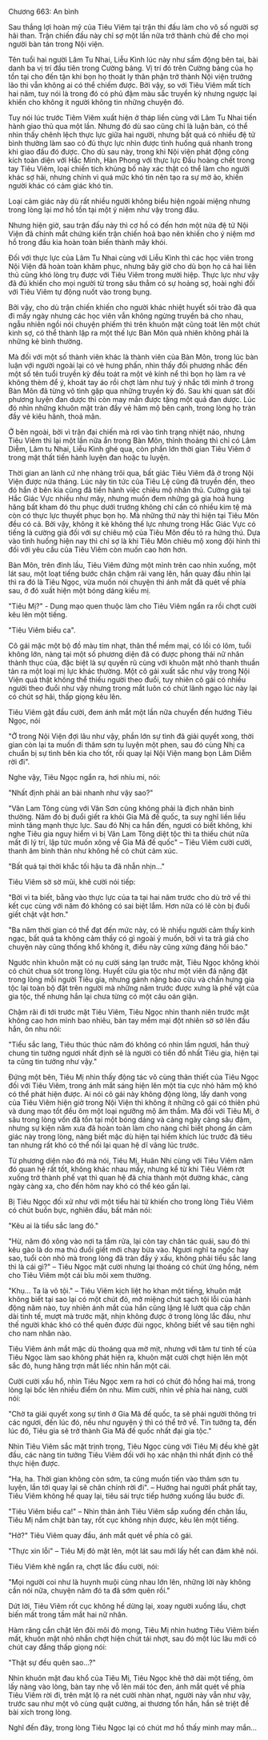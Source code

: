 




Chương 663: An bình


Sau thắng lợi hoàn mỹ của Tiêu Viêm tại trận thi đấu làm cho vô số người sợ hãi than. Trận chiến đấu này chỉ sợ một lần nữa trở thành chủ đề cho mọi người bàn tán trong Nội viện.

Tên tuổi hai người Lâm Tu Nhai, Liễu Kình lúc này như sấm động bên tai, bài danh ba vị trí đầu tiên trong Cường bảng. Vị trí đó trên Cường bảng của họ tồn tại cho đến tận khi bọn họ thoát ly thân phận trở thành Nội viện trưởng lão thì vẫn không ai có thể chiếm được. Bởi vậy, so với Tiêu Viêm mất tích hai năm, tuy nói là trong đó có phủ đậm màu sắc truyền kỳ nhưng ngược lại khiến cho không ít người không tin những chuyện đó.

Tuy nói lúc trước Tiêm Viêm xuất hiện ở tháp liền cùng với Lâm Tu Nhai tiến hành giao thủ qua một lần. Nhưng đó dù sao cũng chỉ là luận bàn, có thể nhìn thấy chênh lệch thực lực giữa hai người, nhưng bất quá có nhiều đệ tử bình thường làm sao có đủ thực lực nhìn được tình huống quá nhanh trong khi giao đấu đó được. Cho dù sau này, trong khi Nội viện phát động công kích toàn diện với Hắc Minh, Hàn Phong với thực lực Đấu hoàng chết trong tay Tiêu Viêm, loại chiến tích khủng bố này xác thật có thể làm cho người khác sợ hãi, nhưng chính vì quá mức khó tin nên tạo ra sự mờ ảo, khiến người khác có cảm giác khó tin.

Loại cảm giác này dù rất nhiều người không biểu hiện ngoài miệng nhưng trong lòng lại mơ hồ tồn tại một ý niệm như vậy trong đầu.

Nhưng hiện giờ, sau trận đấu này thì cơ hồ có đến hơn một nửa đệ tử Nội Viện đã chính mắt chứng kiến trận chiến hoả bạo nên khiến cho ý niệm mơ hồ trong đầu kia hoàn toàn biến thành mây khói.

Đối với thực lực của Lâm Tu Nhai cùng với Liễu Kình thì các học viên trong Nội Viện đã hoàn toàn khâm phục, nhưng bây giờ cho dù bọn họ cả hai liên thủ cũng khó lòng trụ được với Tiêu Viêm trong mười hiệp. Thực lực như vậy đã đủ khiến cho mọi người từ trong sâu thẳm có sự hoảng sợ, hoài nghi đối với Tiêu Viêm tự động nuốt vào trong bụng.

Bởi vậy, cho dù trận chiến khiến cho người khác nhiệt huyết sôi trào đã qua đi mấy ngày nhưng các học viên vẫn không ngừng truyền bá cho nhau, ngẫu nhiên ngồi nói chuyện phiếm thì trên khuôn mặt cũng toát lên một chút kinh sợ, có thể thành lập ra một thế lực Bàn Môn quả nhiên không phải là những kẻ bình thường.

Mà đối với một số thành viên khác là thành viên của Bàn Môn, trong lúc bàn luận với người ngoài lại có vẻ hưng phấn, nhìn thấy đối phương nhắc đến một số tên tuổi truyền kỳ đều toát ra một vẻ kính nể thì bọn họ làm ra vẻ không thèm để ý, khoát tay áo rồi chợt làm như tuỳ ý nhắc tới mình ở trong Bàn Môn đã từng vô tình gặp qua những truyền kỳ đó. Sau khi quan sát đối phương luyện đan dược thì còn may mắn được tặng một quả đan dược. Lúc đó nhìn những khuôn mặt tràn đầy vẻ hâm mộ bên cạnh, trong lòng họ tràn đầy vẻ kiêu hãnh, thoả mãn.

Ở bên ngoài, bởi vì trận đại chiến mà rơi vào tình trạng nhiệt náo, nhưng Tiêu Viêm thì lại một lần nữa ẩn trong Bàn Môn, thỉnh thoảng thì chỉ có Lâm Diễm, Lâm tu Nhai, Liễu Kình ghé qua, còn phần lớn thời gian Tiêu Viêm ở trong mật thất tiến hành luyện đan hoặc tu luyện.

Thời gian an lành cứ nhẹ nhàng trôi qua, bất giác Tiêu Viêm đã ở trong Nội Viện được nửa tháng. Lúc này tin tức của Tiêu Lệ cũng đã truyền đến, theo đó hắn ở bên kia cũng đã tiến hành việc chiêu mộ nhân thủ. Cường giả tại Hắc Giác Vực nhiều như mây, nhưng muốn đem những gã gia hoả hung hăng bất kham đó thu phục dưới trướng không chỉ cần có nhiều kim tệ mà còn có thực lực thuyết phục bọn họ. Mà những thứ này thì hiện tại Tiêu Môn đều có cả. Bởi vậy, không ít kẻ không thế lực nhưng trong Hắc Giác Vực có tiếng là cường giả đối với sự chiêu mộ của Tiêu Môn đều tỏ ra hứng thú. Dựa vào tình huống hiện nay thì chỉ sợ là khi Tiêu Môn chiêu mộ xong đội hình thì đối với yêu cầu của Tiêu Viêm còn muốn cao hơn hơn.

Bàn Môn, trên đỉnh lầu, Tiêu Viêm đứng một mình trên cao nhìn xuống, một lát sau, một loạt tiếng bước chân chậm rãi vang lên, hắn quay đầu nhìn lại thì ra đó là Tiêu Ngọc, vừa muốn nói chuyện thì ánh mắt đã quét về phía sau, ở đó xuất hiện một bóng dáng kiều mị.

"Tiêu Mị?" - Dung mạo quen thuộc làm cho Tiêu Viêm ngẩn ra rồi chợt cười kêu lên một tiếng.

"Tiêu Viêm biểu ca".

Cô gái mặc một bộ đồ màu tím nhạt, thân thể mềm mại, có lồi có lõm, tuổi không lớn, nàng tại một số phương diện đã có được phong thái nữ nhân thành thục của, đặc biệt là sự quyến rũ cùng với khuôn mặt nhỏ thanh thuần tản ra một loại mị lực khác thường. Một cô gái xuất sắc như vậy trong Nội Viện quả thật không thể thiếu người theo đuổi, tuy nhiên cô gái có nhiều người theo đuổi như vậy nhưng trong mắt luôn có chút lãnh ngạo lúc này lại có chút sợ hãi, thấp giọng kêu lên.

Tiêu Viêm gật đầu cười, đem ánh mắt một lần nữa chuyển đến hướng Tiêu Ngọc, nói

"Ở trong Nội Viện đợi lâu như vậy, phần lớn sự tình đã giải quyết xong, thời gian còn lại ta muốn đi thâm sơn tu luyện một phen, sau đó cùng Nhị ca chuẩn bị sự tình bên kia cho tốt, rồi quay lại Nội Viện mang bọn Lâm Diễm rời đi".

Nghe vậy, Tiêu Ngọc ngẩn ra, hơi nhíu mi, nói:

"Nhất định phải an bài nhanh như vậy sao?"

"Vân Lam Tông cùng với Vân Sơn cũng không phải là địch nhân bình thường. Năm đó bị đuổi giết ra khỏi Gia Mã đế quốc, ta suy nghĩ liền liều mình tăng mạnh thực lực. Sau đó Nhị ca hắn đến, ngươi có biết không, khi nghe Tiêu gia nguy hiểm vì bị Vân Lam Tông diệt tộc thì ta thiếu chút nữa mất đi lý trí, lập tức muốn xông về Gia Mã đế quốc" – Tiêu Viêm cười cười, thanh âm bình thản như không hề có chút cảm xúc.

"Bất quá tại thời khắc tối hậu ta đã nhẫn nhịn…"

Tiêu Viêm sờ sờ mũi, khẽ cười nói tiếp:

"Bởi vì ta biết, bằng vào thực lực của ta tại hai năm trước cho dù trở về thì kết cục cùng với năm đó không có sai biệt lắm. Hơn nữa có lẽ còn bị đuổi giết chật vật hơn."

"Ba năm thời gian có thể đạt đến mức này, có lẽ nhiều người cảm thấy kinh ngạc, bất quá ta không cảm thấy có gì ngoài ý muốn, bởi vì ta trả giá cho chuyện này cũng thống khổ không ít, điều này cũng xứng đáng hồi báo."

Ngước nhìn khuôn mặt có nụ cười sáng lạn trước mặt, Tiêu Ngọc không khỏi có chút chua sót trong lòng. Huyết cừu gia tộc như một viên đá nặng đặt trong lòng mỗi người Tiêu gia, nhưng gánh nặng báo cừu và chấn hưng gia tộc lại toàn bộ đặt trên người mà những năm trước được xưng là phế vật của gia tộc, thế nhưng hắn lại chưa từng có một câu oán giận.

Chậm rãi đi tới trước mặt Tiêu Viêm, Tiêu Ngọc nhìn thanh niên trước mặt không cao hơn mình bao nhiêu, bàn tay mềm mại đột nhiên sờ sờ lên đầu hắn, ôn nhu nói:

"Tiểu sắc lang, Tiêu thúc thúc năm đó không có nhìn lầm ngươi, hắn thuỷ chung tin tưởng ngươi nhất định sẽ là người có tiền đồ nhất Tiêu gia, hiện tại ta cũng tin tưởng như vậy."

Đứng một bên, Tiêu Mị nhìn thấy động tác vô cùng thân thiết của Tiêu Ngọc đối với Tiêu Viêm, trong ánh mắt sáng hiện lên một tia cực nhỏ hâm mộ khó có thể phát hiện được. Ai nói cô gái này không động lòng, lấy danh vọng của Tiêu Viêm hiện giờ trong Nội Viện thì không ít những cô gái có thiên phú và dung mạo tốt đều ôm một loại ngưỡng mộ âm thầm. Mà đối với Tiêu Mị, ở sâu trong lòng vốn đã tồn tại một bóng dáng và càng ngày càng sâu đậm, nhưng sự kiện năm xưa đã hoàn toàn làm cho nàng chỉ biết phong ấn cảm giác này trong lòng, nàng biết mặc dù hiện tại hiềm khích lúc trước đã tiêu tan nhưng rất khó có thể nối lại quan hệ dĩ vãng lúc trước.

Từ phương diện nào đó mà nói, Tiêu Mị, Huân Nhi cùng với Tiêu Viêm năm đó quan hệ rất tốt, không khác nhau mấy, nhưng kể từ khi Tiêu Viêm rớt xuống trở thành phế vạt thì quan hệ đã chia thành một đường khác, càng ngày càng xa, cho đến hôm nay khó có thể kéo gần lại.

Bị Tiêu Ngọc đối xử như với một tiểu hài tử khiến cho trong lòng Tiêu Viêm có chút buồn bực, nghiên đầu, bất mãn nói:

"Kêu ai là tiểu sắc lang đó."

"Hừ, năm đó xông vào nơi ta tắm rửa, lại còn tay chân tác quái, sau đó thì kêu gào là do ma thú đuổi giết mới chạy bừa vào. Ngươi nghĩ ta ngốc hay sao, tuổi còn nhỏ mà trong lòng đã tràn đầy ý xấu, không phải tiểu sắc lang thì là cái gì?" – Tiêu Ngọc mặt cười nhưng lại thoáng có chút ửng hồng, ném cho Tiêu Viêm một cái bĩu môi xem thường.

"Khụ… Ta là vô tội." – Tiêu Viêm kịch liệt ho khan một tiếng, khuôn mặt không biết tại sao lại có một chút đỏ, mở miệng chút sạch tội lỗi của hành động năm nào, tuy nhiên ánh mắt của hắn cũng lặng lẽ lướt qua cặp chân dài tinh tế, mượt mà trước mặt, nhịn không được ở trong lòng lắc đầu, như thế người khác khó có thể quên được đùi ngọc, không biết về sau tiện nghi cho nam nhân nào.

Tiêu Viêm ánh mắt mặc dù thoáng qua mờ mịt, nhưng với tâm tư tinh tế của Tiêu Ngọc làm sao không phát hiện ra, khuôn mặt cười chợt hiện lên một sắc đỏ, hung hăng trợn mắt liếc nhìn hắn một cái.

Cười cười xấu hổ, nhìn Tiêu Ngọc xem ra hơi có chút đỏ hồng hai má, trong lòng lại bốc lên nhiều điểm ôn nhu. Mỉm cười, nhìn về phía hai nàng, cười nói:

"Chờ ta giải quyết xong sự tình ở Gia Mã đế quốc, ta sẽ phái người thông tri các ngươi, đến lúc đó, nếu như nguyện ý thì có thể trở về. Tin tưởng ta, đến lúc đó, Tiêu gia sẽ trở thành Gia Mã đế quốc nhất đại gia tộc."

Nhìn Tiêu Viêm sắc mặt trịnh trọng, Tiêu Ngọc cùng với Tiêu Mị đều khẽ gật đầu, các nàng tin tưởng Tiêu Viêm đối với họ xác nhận thì nhất định có thể thực hiện được.

"Ha, ha. Thời gian không còn sớm, ta cũng muốn tiến vào thâm sơn tu luyện, lần tới quay lại sẽ chân chính rời đi". – Hướng hai người phất phất tay, Tiêu Viêm không hề quay lại, tiêu sái trực tiếp hướng xuống lầu bước đi.

"Tiêu Viêm biểu ca!" – Nhìn thân ảnh Tiêu Viêm sắp xuống đến chân lầu, Tiêu Mị nắm chặt bàn tay, rốt cục không nhịn được, kêu lên một tiếng.

"Hở?" Tiêu Viêm quay đầu, ánh mắt quét về phía cô gái.

"Thực xin lỗi" – Tiêu Mị đỏ mặt lên, một lát sau mới lấy hết can đảm khẽ nói.

Tiêu Viêm khẽ ngẩn ra, chợt lắc đầu cười, nói:

"Mọi người coi như là huynh muội cùng nhau lớn lên, những lời này không cần nói nữa, chuyện năm đó ta đã sớm quên rồi."

Dứt lời, Tiêu Viêm rốt cục không hề dừng lại, xoay người xuống lầu, chợt biến mất trong tầm mắt hai nữ nhân.

Hàm răng cắn chặt lên đôi môi đỏ mọng, Tiêu Mị nhìn hướng Tiêu Viêm biến mất, khuôn mặt nhỏ nhắn chợt hiện chút tái nhợt, sau đó một lúc lâu mới có chút cay đắng thấp giọng nói:

"Thật sự đều quên sao…?"

Nhìn khuôn mặt đau khổ của Tiêu Mị, Tiêu Ngọc khẽ thở dài một tiếng, ôm lấy nàng vào lòng, bàn tay nhẹ vỗ lên mái tóc đen, ánh mắt quét về phía Tiêu Viêm rời đi, trên mặt lộ ra nét cười nhàn nhạt, người này vẫn như vậy, trước sau như một vô cùng quật cường, ai thương tổn hắn, hắn sẽ triệt để bài xích trong lòng.

Nghĩ đến đây, trong lòng Tiêu Ngọc lại có chút mơ hồ thấy mình may mắn…




